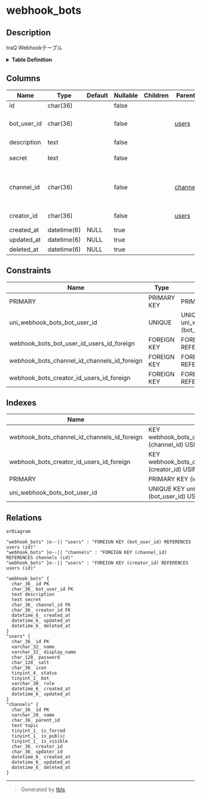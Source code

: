 # webhook_bots

## Description

traQ Webhookテーブル

<details>
<summary><strong>Table Definition</strong></summary>

```sql
CREATE TABLE `webhook_bots` (
  `id` char(36) NOT NULL,
  `bot_user_id` char(36) NOT NULL,
  `description` text NOT NULL,
  `secret` text NOT NULL,
  `channel_id` char(36) NOT NULL,
  `creator_id` char(36) NOT NULL,
  `created_at` datetime(6) DEFAULT NULL,
  `updated_at` datetime(6) DEFAULT NULL,
  `deleted_at` datetime(6) DEFAULT NULL,
  PRIMARY KEY (`id`),
  UNIQUE KEY `uni_webhook_bots_bot_user_id` (`bot_user_id`),
  KEY `webhook_bots_channel_id_channels_id_foreign` (`channel_id`),
  KEY `webhook_bots_creator_id_users_id_foreign` (`creator_id`),
  CONSTRAINT `webhook_bots_bot_user_id_users_id_foreign` FOREIGN KEY (`bot_user_id`) REFERENCES `users` (`id`) ON DELETE CASCADE ON UPDATE CASCADE,
  CONSTRAINT `webhook_bots_channel_id_channels_id_foreign` FOREIGN KEY (`channel_id`) REFERENCES `channels` (`id`) ON DELETE CASCADE ON UPDATE CASCADE,
  CONSTRAINT `webhook_bots_creator_id_users_id_foreign` FOREIGN KEY (`creator_id`) REFERENCES `users` (`id`) ON DELETE CASCADE ON UPDATE CASCADE
) ENGINE=InnoDB DEFAULT CHARSET=utf8mb4
```

</details>

## Columns

| Name | Type | Default | Nullable | Children | Parents | Comment |
| ---- | ---- | ------- | -------- | -------- | ------- | ------- |
| id | char(36) |  | false |  |  |  |
| bot_user_id | char(36) |  | false |  | [users](users.md) | WebhookユーザーUUID |
| description | text |  | false |  |  | 説明 |
| secret | text |  | false |  |  | BOTシークレット |
| channel_id | char(36) |  | false |  | [channels](channels.md) | デフォルト投稿先チャンネルUUID |
| creator_id | char(36) |  | false |  | [users](users.md) | 作成者UUID |
| created_at | datetime(6) | NULL | true |  |  |  |
| updated_at | datetime(6) | NULL | true |  |  |  |
| deleted_at | datetime(6) | NULL | true |  |  |  |

## Constraints

| Name | Type | Definition |
| ---- | ---- | ---------- |
| PRIMARY | PRIMARY KEY | PRIMARY KEY (id) |
| uni_webhook_bots_bot_user_id | UNIQUE | UNIQUE KEY uni_webhook_bots_bot_user_id (bot_user_id) |
| webhook_bots_bot_user_id_users_id_foreign | FOREIGN KEY | FOREIGN KEY (bot_user_id) REFERENCES users (id) |
| webhook_bots_channel_id_channels_id_foreign | FOREIGN KEY | FOREIGN KEY (channel_id) REFERENCES channels (id) |
| webhook_bots_creator_id_users_id_foreign | FOREIGN KEY | FOREIGN KEY (creator_id) REFERENCES users (id) |

## Indexes

| Name | Definition |
| ---- | ---------- |
| webhook_bots_channel_id_channels_id_foreign | KEY webhook_bots_channel_id_channels_id_foreign (channel_id) USING BTREE |
| webhook_bots_creator_id_users_id_foreign | KEY webhook_bots_creator_id_users_id_foreign (creator_id) USING BTREE |
| PRIMARY | PRIMARY KEY (id) USING BTREE |
| uni_webhook_bots_bot_user_id | UNIQUE KEY uni_webhook_bots_bot_user_id (bot_user_id) USING BTREE |

## Relations

```mermaid
erDiagram

"webhook_bots" |o--|| "users" : "FOREIGN KEY (bot_user_id) REFERENCES users (id)"
"webhook_bots" }o--|| "channels" : "FOREIGN KEY (channel_id) REFERENCES channels (id)"
"webhook_bots" }o--|| "users" : "FOREIGN KEY (creator_id) REFERENCES users (id)"

"webhook_bots" {
  char_36_ id PK
  char_36_ bot_user_id FK
  text description
  text secret
  char_36_ channel_id FK
  char_36_ creator_id FK
  datetime_6_ created_at
  datetime_6_ updated_at
  datetime_6_ deleted_at
}
"users" {
  char_36_ id PK
  varchar_32_ name
  varchar_32_ display_name
  char_128_ password
  char_128_ salt
  char_36_ icon
  tinyint_4_ status
  tinyint_1_ bot
  varchar_30_ role
  datetime_6_ created_at
  datetime_6_ updated_at
}
"channels" {
  char_36_ id PK
  varchar_20_ name
  char_36_ parent_id
  text topic
  tinyint_1_ is_forced
  tinyint_1_ is_public
  tinyint_1_ is_visible
  char_36_ creator_id
  char_36_ updater_id
  datetime_6_ created_at
  datetime_6_ updated_at
  datetime_6_ deleted_at
}
```

---

> Generated by [tbls](https://github.com/k1LoW/tbls)

